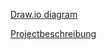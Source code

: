 [Draw.io diagram](https://drive.google.com/file/d/1AvWxU9pNDaf74kvIEmog_8LZRDguBWlR/view?usp=sharing)

[Projectbeschreibung](https://docs.google.com/document/d/1DEML9JVVDJy3LmQS02rnqLQMYcvmXeQqvUps4yiyHP0/edit?usp=sharing)